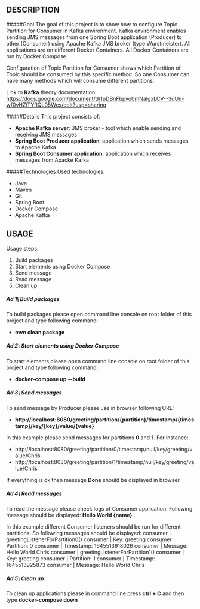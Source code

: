 DESCRIPTION
-----------

#####Goal
The goal of this project is to show how to configure Topic Partition for Consumer in Kafka environment. Kafka environment enables sending JMS messages from one Spring Boot application (Producer) to other (Consumer) using Apache Kafka JMS broker (type Wurstmeister). All applications are on different Docker Containers. All Docker Containers are run by Docker Compose.

Configuration of Topic Partition for Consumer shows which Partition of Topic should be consumed by this specific method. So one Consumer can have many methods which will consume different partitions.

Link to **Kafka** theory documentation: https://docs.google.com/document/d/1pDBnFbpvo0mNaIgxLCV--3qUn-wf0vHZiTYRQL05Wes/edit?usp=sharing

#####Details
This project consists of:
* **Apache Kafka server**: JMS broker - tool which enable sending and receiving JMS messages
* **Spring Boot Producer application**: application which sends messages to Apache Kafka
* **Spring Boot Consumer application**: application which receives messages from Apacke Kafka

#####Technologies
Used technologies:
* Java
* Maven
* Git
* Spring Boot
* Docker Compose
* Apache Kafka


USAGE
-----

Usage steps:
1. Build packages
2. Start elements using Docker Compose
3. Send message
4. Read message
5. Clean up

##### Ad 1\ Build packages
To build packages please open command line console on root folder of this project and type following command:
- **mvn clean package**

##### Ad 2\ Start elements using Docker Compose

To start elements please open command line console on root folder of this project and type following command:
- **docker-compose up --build**

##### Ad 3\ Send messages
To send message by Producer please use in browser following URL:
- **http://localhost:8080/greeting/partition/{partition}/timestamp/{timestamp}/key/{key}/value/{value}** 

In this example please send messages for partitions **0** and **1**. For instance:
- http://localhost:8080/greeting/partition/0/timestamp/null/key/greeting/value/Chris
- http://localhost:8080/greeting/partition/1/timestamp/null/key/greeting/value/Chris

If everything is ok then message **Done** should be displayed in browser.

##### Ad 4\ Read messages
To read the message please check logs of Consumer application. Following message should be displayed: **Hello World {name}** . 

In this example different Consumer listeners should be run for different partitions. So following messages should be displayed:
consumer   | greetingListenerForPartition0()
consumer   | Key: greeting
consumer   | Partition: 0
consumer   | Timestamp: 1645513918026
consumer   | Message: Hello World Chris
consumer   | greetingListenerForPartition1()
consumer   | Key: greeting
consumer   | Partition: 1
consumer   | Timestamp: 1645513925873
consumer   | Message: Hello World Chris

##### Ad 5\ Clean up
To clean up applications please in command line press **ctrl + C** and then type **docker-compose down**